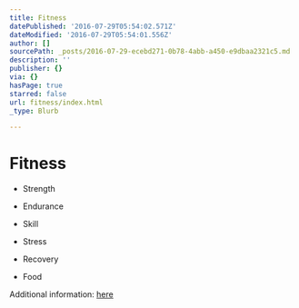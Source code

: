 ```yaml
---
title: Fitness
datePublished: '2016-07-29T05:54:02.571Z'
dateModified: '2016-07-29T05:54:01.556Z'
author: []
sourcePath: _posts/2016-07-29-ecebd271-0b78-4abb-a450-e9dbaa2321c5.md
description: ''
publisher: {}
via: {}
hasPage: true
starred: false
url: fitness/index.html
_type: Blurb

---
```

# Fitness

* Strength
* Endurance
* Skill

* Stress
* Recovery
* Food

Additional information: [here][0]

[0]: http://metadoxa.com/2015/07/30/fitness/